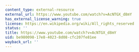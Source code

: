 ```yaml
---
content_type: external-resource
external_url: https://www.youtube.com/watch?v=AcNTGX_d8mY
has_external_license_warning: true
license: https://en.wikipedia.org/wiki/All_rights_reserved
status: ''
title: https://www.youtube.com/watch?v=AcNTGX_d8mY
uid: be980098-17e8-4023-8d08-cfc207fe81ee
wayback_url: ''
---
```

